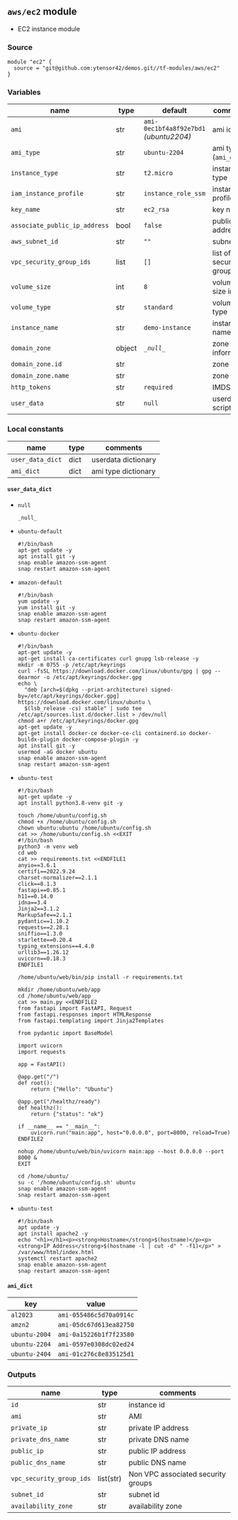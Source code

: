 ## `aws/ec2` module

-  EC2 instance module

### Source
  ```
  module "ec2" {
    source = "git@github.com:ytensor42/demos.git//tf-modules/aws/ec2"
  }
  ```

### Variables

  |name|type|default|comments|
  |---|---|---|---|
  |`ami`|str|`ami-0ec1bf4a8f92e7bd1` _(ubuntu2204)_|ami id|
  |`ami_type`|str|`ubuntu-2204`|ami type (`ami_dict`)|
  |`instance_type`|str|`t2.micro`|instance type|
  |`iam_instance_profile`|str|`instance_role_ssm`|instance profile|
  |`key_name`|str|`ec2_rsa`|key name|
  |`associate_public_ip_address`|bool|`false`|public IP address|
  |`aws_subnet_id`|str|`""`|subnet id|
  |`vpc_security_group_ids`|list|`[]`|list of security group ids|
  |`volume_size`|int|`8`|volume size in G|
  |`volume_type`|str|`standard`|volume type|
  |`instance_name`|str|`demo-instance`|instance name|
  |`domain_zone`|object|*`_null_`*|zone information|
  |`domain_zone.id`|str||zone id|
  |`domain_zone.name`|str||zone name|
  |`http_tokens`|str|`required`|IMDS v2|
  |`user_data`|str|`null`|userdata script|

### Local constants

  |name|type|comments|
  |----|----|--------|
  |`user_data_dict`|dict|userdata dictionary|
  |`ami_dict`|dict|ami type dictionary|

#### `user_data_dict`
  - `null`
    ```
    _null_
    ```

  - `ubuntu-default`
    ```
    #!/bin/bash
    apt-get update -y
    apt install git -y
    snap enable amazon-ssm-agent
    snap restart amazon-ssm-agent
    ```

  - `amazon-default`
    ```
    #!/bin/bash
    yum update -y
    yum install git -y
    snap enable amazon-ssm-agent
    snap restart amazon-ssm-agent
    ```

  - `ubuntu-docker`
    ```
    #!/bin/bash
    apt-get update -y
    apt-get install ca-certificates curl gnupg lsb-release -y
    mkdir -m 0755 -p /etc/apt/keyrings
    curl -fsSL https://download.docker.com/linux/ubuntu/gpg | gpg --dearmor -o /etc/apt/keyrings/docker.gpg
    echo \
      "deb [arch=$(dpkg --print-architecture) signed-by=/etc/apt/keyrings/docker.gpg] https://download.docker.com/linux/ubuntu \
      $(lsb_release -cs) stable" | sudo tee /etc/apt/sources.list.d/docker.list > /dev/null
    chmod a+r /etc/apt/keyrings/docker.gpg
    apt-get update -y
    apt-get install docker-ce docker-ce-cli containerd.io docker-buildx-plugin docker-compose-plugin -y
    apt install git -y
    usermod -aG docker ubuntu
    snap enable amazon-ssm-agent
    snap restart amazon-ssm-agent
    ```

  - `ubuntu-test`
    ```
    #!/bin/bash
    apt-get update -y
    apt install python3.8-venv git -y

    touch /home/ubuntu/config.sh
    chmod +x /home/ubuntu/config.sh
    chown ubuntu:ubuntu /home/ubuntu/config.sh
    cat >> /home/ubuntu/config.sh <<EXIT
    #!/bin/bash
    python3 -m venv web
    cd web
    cat >> requirements.txt <<ENDFILE1
    anyio==3.6.1
    certifi==2022.9.24
    charset-normalizer==2.1.1
    click==8.1.3
    fastapi==0.85.1
    h11==0.14.0
    idna==3.4
    Jinja2==3.1.2
    MarkupSafe==2.1.1
    pydantic==1.10.2
    requests==2.28.1
    sniffio==1.3.0
    starlette==0.20.4
    typing_extensions==4.4.0
    urllib3==1.26.12
    uvicorn==0.18.3
    ENDFILE1

    /home/ubuntu/web/bin/pip install -r requirements.txt

    mkdir /home/ubuntu/web/app
    cd /home/ubuntu/web/app
    cat >> main.py <<ENDFILE2
    from fastapi import FastAPI, Request
    from fastapi.responses import HTMLResponse
    from fastapi.templating import Jinja2Templates

    from pydantic import BaseModel

    import uvicorn
    import requests

    app = FastAPI()

    @app.get("/")
    def root():
        return {"Hello": "Ubuntu"}

    @app.get("/healthz/ready")
    def healthz():
        return {"status": "ok"}

    if __name__ == "__main__":
        uvicorn.run("main:app", host="0.0.0.0", port=8000, reload=True)
    ENDFILE2

    nohup /home/ubuntu/web/bin/uvicorn main:app --host 0.0.0.0 --port 8000 &
    EXIT

    cd /home/ubuntu/
    su -c '/home/ubuntu/config.sh' ubuntu
    snap enable amazon-ssm-agent
    snap restart amazon-ssm-agent
    ```

  - `ubuntu-test`
    ```
    #!/bin/bash
    apt update -y
    apt install apache2 -y
    echo "<h1></h1><p><strong>Hostname</strong>$(hostname)</p><p><strong>IP Address</strong>$(hostname -l | cut -d" " -f1)</p>" > /var/www/html/index.html
    systemctl restart apache2
    snap enable amazon-ssm-agent
    snap restart amazon-ssm-agent
    ```

#### `ami_dict`

  |key|value|
  |---|-----|
  |`al2023`|`ami-055486c5d70a0914c`|
  |`amzn2`|`ami-05dc67d613ea82750`|
  |`ubuntu-2004`|`ami-0a15226b1f7f23580`|
  |`ubuntu-2204`|`ami-0597e0308dc02ed24`|
  |`ubuntu-2404`|`ami-01c276c8e835125d1`|


### Outputs

  |name|type|comments|
  |---|---|---|
  |`id`|str|instance id|
  |`ami`|str|AMI|
  |`private_ip`|str|private IP address|
  |`private_dns_name`|str|private DNS name|
  |`public_ip`|str|public IP address|
  |`public_dns_name`|str|public DNS name|
  |`vpc_security_group_ids`|list(str)|Non VPC associated security groups|
  |`subnet_id`|str|subnet id|
  |`availability_zone`|str|availability zone|
